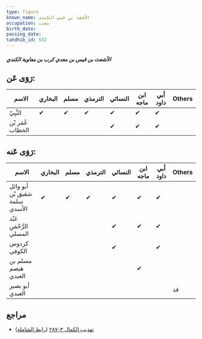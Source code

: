 ```yaml
---
type: figure
known_name: الأشعث بن قيس الكندي
occupation: محدث
birth_date:
passing_date:
tahdhib_id: 532
---
```

##### الأشعث بن قيس بن معدي كرب بن معاوية الكندي

## رَوَى عَن:
| الاسم            | البخاري | مسلم | الترمذي | النسائي | ابن ماجه | أبي داود | Others |
| ---------------- | ------- | ---- | ------- | ------- | -------- | -------- | ------ |
| النَّبِيّ        | ✔       | ✔    | ✔       | ✔       | ✔        | ✔        |        |
| عُمَر بْن الخطاب |         |      |         | ✔       | ✔        | ✔        |        |
## رَوَى عَنه:
| الاسم                         | البخاري | مسلم | الترمذي | النسائي | ابن ماجه | أبي داود | Others |
| ----------------------------- | ------- | ---- | ------- | ------- | -------- | -------- | ------ |
| أبو وائل شقيق بْن سلمة الأسدي | ✔       | ✔    | ✔       | ✔       | ✔        | ✔        |        |
| عَبْد الرَّحْمَنِ المسلي      |         |      |         | ✔       | ✔        | ✔        |        |
| كردوس الكوفي                  |         |      |         | ✔       |          | ✔        |        |
| مسلم بن هيضم العبدي           |         |      |         |         | ✔        |          |        |
| أبو بصير العبدي               |         |      |         |         |          |          | قد     |
## مراجع
- [تهذيب الكمال ٣-٢٨٧](obsidian://open?vault=Tahdhib-al-Kamal&file=Figures/٥٣٢-الأشعث%20بن%20قيس%20بن%20معدي%20كرب%20بن%20معاوية%20الكندي) ([رابط الشاملة](https://shamela.ws/book/3722/1301))